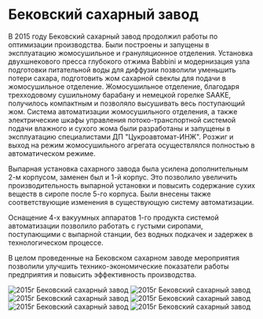 # Бековский сахарный завод

В 2015 году Бековский сахарный завод продолжил работы по оптимизации производства. Были построены и запущены в эксплуатацию жомосушильное и грануляционное отделения. Установка двухшнекового пресса глубокого отжима Babbini и модернизация узла подготовки питательной воды для диффузии позволили уменьшить потери сахара, подготовить жом сахарной свеклы для подачи в жомосушильное отделение. Жомосушильное отделение, благодаря трехходовому сушильному барабану и немецкой горелке SAAKE, получилось компактным и позволяло высушивать весь поступающий жом. Система автоматизации жомосушильного отделения, а также электрические шкафы управления потоко-транспортной системой подачи влажного и сухого жома были разработаны и запущены в эксплуатацию специалистами ДП "Цукроавтомат-ИНЖ". Розжиг и выход на режим жомосушильного агрегата осуществлялся полностью в автоматическом режиме.

Выпарная установка сахарного завода была усилена дополнительным 2-м корпусом, заменен был и 1-й корпус. Это позволило увеличить производительность выпарной установки и повысить содержание сухих веществ в сиропе после 5-го корпуса. Были внесены также соответствующие изменения в существующую систему автоматизации.

Оснащение 4-х вакуумных аппаратов 1-го продукта системой автоматизации позволило работать с густыми сиропами, поступающими с выпарной станции, без водных подкачек и задержек в технологическом процессе.

В целом проведенные на Бековском сахарном заводе мероприятия позволили улучшить технико-экономические показатели работы предприятия и повысить эффективность производства.

![2015г Бековский сахарный завод](/img/works/2015/bekov11.jpg)
![2015г Бековский сахарный завод](/img/works/2015/bekov12.jpg)
![2015г Бековский сахарный завод](/img/works/2015/bekov13.jpg)
![2015г Бековский сахарный завод](/img/works/2015/bekov14.jpg)
![2015г Бековский сахарный завод](/img/works/2015/bekov15.jpg)
![2015г Бековский сахарный завод](/img/works/2015/bekov16.jpg)